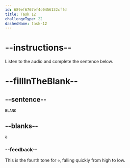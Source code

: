 ```yaml
---
id: 689ef6767ef4c0456132cffd
title: Task 12
challengeType: 22
dashedName: task-12
---
```


<!-- (Audio) A: è -->

# --instructions--

Listen to the audio and complete the sentence below.

# --fillInTheBlank--

## --sentence--

`BLANK`

## --blanks--

`è`

### --feedback--

This is the fourth tone for `e`, falling quickly from high to low.
